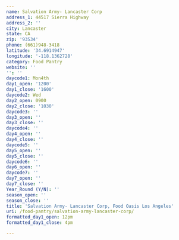 ```yaml
---
name: Salvation Army- Lancaster Corp
address_1: 44517 Sierra Highway
address_2: ''
city: Lancaster
state: CA
zip: '93534'
phone: (661)948-3418
latitude: '34.6914947'
longitude: '-118.1362728'
category: Food Pantry
website: ''
'': ''
daycode1: Mon4th
day1_open: '1200'
day1_close: '1600'
daycode2: Wed
day2_open: 0900
day2_close: '1030'
daycode3: ''
day3_open: ''
day3_close: ''
daycode4: ''
day4_open: ''
day4_close: ''
daycode5: ''
day5_open: ''
day5_close: ''
daycode6: ''
day6_open: ''
daycode7: ''
day7_open: ''
day7_close: ''
Year_Round (Y/N): ''
season_open: ''
season_close: ''
title: 'Salvation Army- Lancaster Corp, Food Oasis Los Angeles'
uri: /food-pantry/salvation-army-lancaster-corp/
formatted_day1_open: 12pm
formatted_day1_close: 4pm

---
```

